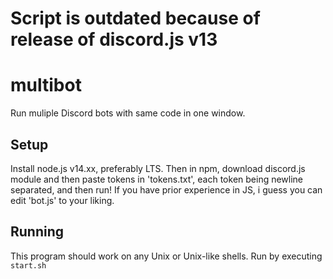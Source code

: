 # **Script is outdated because of release of discord.js v13**

# multibot
Run muliple Discord bots with same code in one window.

## Setup
Install node.js v14.xx, preferably LTS. Then in npm, download discord.js module and then paste tokens in 'tokens.txt', each token being newline separated, and then run! If you have prior experience in JS, i guess you can edit 'bot.js' to your liking. 

## Running
This program should work on any Unix or Unix-like shells. Run by executing `start.sh`
